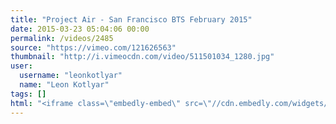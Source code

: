 ```yaml
---
title: "Project Air - San Francisco BTS February 2015"
date: 2015-03-23 05:04:06 00:00
permalink: /videos/2485
source: "https://vimeo.com/121626563"
thumbnail: "http://i.vimeocdn.com/video/511501034_1280.jpg"
user:
  username: "leonkotlyar"
  name: "Leon Kotlyar"
tags: []
html: "<iframe class=\"embedly-embed\" src=\"//cdn.embedly.com/widgets/media.html?src=https%3A%2F%2Fplayer.vimeo.com%2Fvideo%2F121626563&wmode=transparent&url=https%3A%2F%2Fvimeo.com%2F121626563&image=http%3A%2F%2Fi.vimeocdn.com%2Fvideo%2F511501034_1280.jpg&key=daaebf4d9cdd46779200162d0ca86e20&type=text%2Fhtml&schema=vimeo\" width=\"1280\" height=\"720\" scrolling=\"no\" frameborder=\"0\" allowfullscreen></iframe>"
---
```



